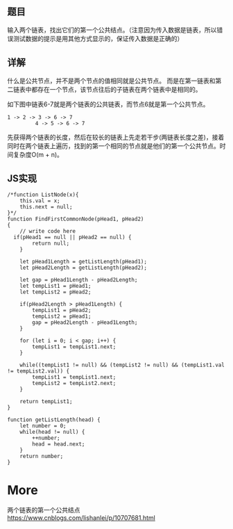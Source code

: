 ## 题目

输入两个链表，找出它们的第一个公共结点。（注意因为传入数据是链表，所以错误测试数据的提示是用其他方式显示的，保证传入数据是正确的）

## 详解

什么是公共节点，并不是两个节点的值相同就是公共节点。
而是在第一链表和第二链表中都存在一个节点，该节点往后的子链表在两个链表中是相同的。

如下图中链表6-7就是两个链表的公共链表，而节点6就是第一个公共节点。
```
1 -> 2 -> 3 -> 6 -> 7
		 4 -> 5 -> 6 -> 7
```

先获得两个链表的长度，然后在较长的链表上先走若干步(两链表长度之差)，接着同时在两个链表上遍历，找到的第一个相同的节点就是他们的第一个公共节点。时间复杂度O(m + n)。


## JS实现

```
/*function ListNode(x){
    this.val = x;
    this.next = null;
}*/
function FindFirstCommonNode(pHead1, pHead2)
{
    // write code here
  if(pHead1 == null || pHead2 == null) {
		return null;
	}
	
	let pHead1Length = getListLength(pHead1);
	let pHead2Length = getListLength(pHead2);
	
	let gap = pHead1Length - pHead2Length;
	let tempList1 = pHead1;
	let tempList2 = pHead2;
	
	if(pHead2Length > pHead1Length) {
		tempList1 = pHead2;
		tempList2 = pHead1;
		gap = pHead2Length - pHead1Length;
	}
	
	for (let i = 0; i < gap; i++) {
		tempList1 = tempList1.next;
	}
	
	while((tempList1 != null) && (tempList2 != null) && (tempList1.val != tempList2.val)) {
		tempList1 = tempList1.next;
		tempList2 = tempList2.next;
	}
	
	return tempList1;
}

function getListLength(head) {
	let number = 0;
	while(head != null) {
		++number;
		head = head.next;
	}
	return number;
}
```

# More

两个链表的第一个公共结点
https://www.cnblogs.com/lishanlei/p/10707681.html

